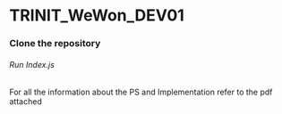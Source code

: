 # TRINIT_WeWon_DEV01

<h3>Clone the repository</h3>
<h6>Run Index.js</h6>
<p>For all the information about the PS and Implementation refer to the pdf attached</p>

